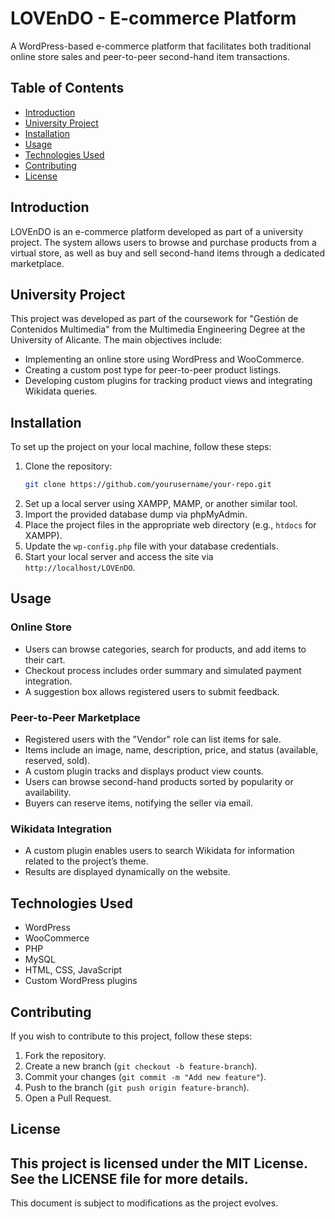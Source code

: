 # LOVEnDO - E-commerce Platform

A WordPress-based e-commerce platform that facilitates both traditional online store sales and peer-to-peer second-hand item transactions.

## Table of Contents
- [Introduction](#introduction)
- [University Project](#university-project)
- [Installation](#installation)
- [Usage](#usage)
- [Technologies Used](#technologies-used)
- [Contributing](#contributing)
- [License](#license)

## Introduction

LOVEnDO is an e-commerce platform developed as part of a university project. The system allows users to browse and purchase products from a virtual store, as well as buy and sell second-hand items through a dedicated marketplace.

## University Project
This project was developed as part of the coursework for "Gestión de Contenidos Multimedia" from the Multimedia Engineering Degree at the University of Alicante. The main objectives include:
- Implementing an online store using WordPress and WooCommerce.
- Creating a custom post type for peer-to-peer product listings.
- Developing custom plugins for tracking product views and integrating Wikidata queries.

## Installation

To set up the project on your local machine, follow these steps:

1. Clone the repository:
   ```bash
   git clone https://github.com/yourusername/your-repo.git
   ```
2. Set up a local server using XAMPP, MAMP, or another similar tool.
3. Import the provided database dump via phpMyAdmin.
4. Place the project files in the appropriate web directory (e.g., `htdocs` for XAMPP).
5. Update the `wp-config.php` file with your database credentials.
6. Start your local server and access the site via `http://localhost/LOVEnDO`.

## Usage

### Online Store
- Users can browse categories, search for products, and add items to their cart.
- Checkout process includes order summary and simulated payment integration.
- A suggestion box allows registered users to submit feedback.

### Peer-to-Peer Marketplace
- Registered users with the "Vendor" role can list items for sale.
- Items include an image, name, description, price, and status (available, reserved, sold).
- A custom plugin tracks and displays product view counts.
- Users can browse second-hand products sorted by popularity or availability.
- Buyers can reserve items, notifying the seller via email.

### Wikidata Integration
- A custom plugin enables users to search Wikidata for information related to the project’s theme.
- Results are displayed dynamically on the website.

## Technologies Used

- WordPress
- WooCommerce
- PHP
- MySQL
- HTML, CSS, JavaScript
- Custom WordPress plugins

## Contributing

If you wish to contribute to this project, follow these steps:

1. Fork the repository.
2. Create a new branch (`git checkout -b feature-branch`).
3. Commit your changes (`git commit -m "Add new feature"`).
4. Push to the branch (`git push origin feature-branch`).
5. Open a Pull Request.

## License

This project is licensed under the MIT License. See the LICENSE file for more details.
---

This document is subject to modifications as the project evolves.

